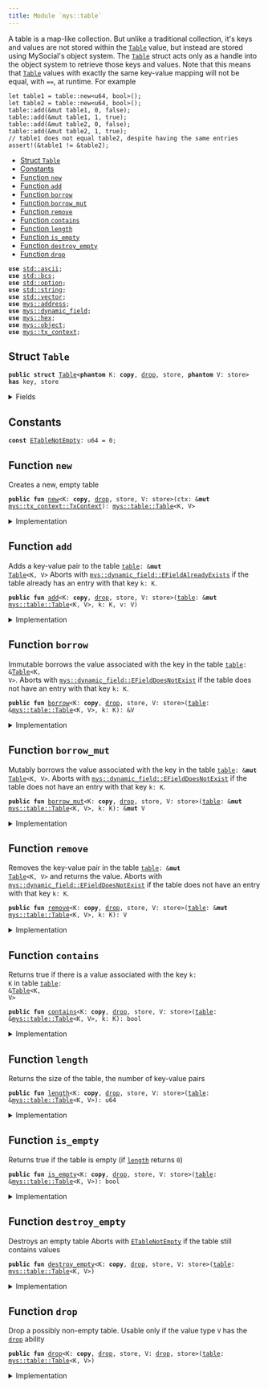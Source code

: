 ```yaml
---
title: Module `mys::table`
---
```


A table is a map-like collection. But unlike a traditional collection, it's keys and values are
not stored within the <code><a href="../mys/table.md#mys_table_Table">Table</a></code> value, but instead are stored using MySocial's object system. The
<code><a href="../mys/table.md#mys_table_Table">Table</a></code> struct acts only as a handle into the object system to retrieve those keys and values.
Note that this means that <code><a href="../mys/table.md#mys_table_Table">Table</a></code> values with exactly the same key-value mapping will not be
equal, with <code>==</code>, at runtime. For example
```
let table1 = table::new<u64, bool>();
let table2 = table::new<u64, bool>();
table::add(&mut table1, 0, false);
table::add(&mut table1, 1, true);
table::add(&mut table2, 0, false);
table::add(&mut table2, 1, true);
// table1 does not equal table2, despite having the same entries
assert!(&table1 != &table2);
```


-  [Struct `Table`](#mys_table_Table)
-  [Constants](#@Constants_0)
-  [Function `new`](#mys_table_new)
-  [Function `add`](#mys_table_add)
-  [Function `borrow`](#mys_table_borrow)
-  [Function `borrow_mut`](#mys_table_borrow_mut)
-  [Function `remove`](#mys_table_remove)
-  [Function `contains`](#mys_table_contains)
-  [Function `length`](#mys_table_length)
-  [Function `is_empty`](#mys_table_is_empty)
-  [Function `destroy_empty`](#mys_table_destroy_empty)
-  [Function `drop`](#mys_table_drop)


<pre><code><b>use</b> <a href="../std/ascii.md#std_ascii">std::ascii</a>;
<b>use</b> <a href="../std/bcs.md#std_bcs">std::bcs</a>;
<b>use</b> <a href="../std/option.md#std_option">std::option</a>;
<b>use</b> <a href="../std/string.md#std_string">std::string</a>;
<b>use</b> <a href="../std/vector.md#std_vector">std::vector</a>;
<b>use</b> <a href="../mys/address.md#mys_address">mys::address</a>;
<b>use</b> <a href="../mys/dynamic_field.md#mys_dynamic_field">mys::dynamic_field</a>;
<b>use</b> <a href="../mys/hex.md#mys_hex">mys::hex</a>;
<b>use</b> <a href="../mys/object.md#mys_object">mys::object</a>;
<b>use</b> <a href="../mys/tx_context.md#mys_tx_context">mys::tx_context</a>;
</code></pre>



<a name="mys_table_Table"></a>

## Struct `Table`



<pre><code><b>public</b> <b>struct</b> <a href="../mys/table.md#mys_table_Table">Table</a>&lt;<b>phantom</b> K: <b>copy</b>, <a href="../mys/table.md#mys_table_drop">drop</a>, store, <b>phantom</b> V: store&gt; <b>has</b> key, store
</code></pre>



<details>
<summary>Fields</summary>


<dl>
<dt>
<code>id: <a href="../mys/object.md#mys_object_UID">mys::object::UID</a></code>
</dt>
<dd>
 the ID of this table
</dd>
<dt>
<code>size: u64</code>
</dt>
<dd>
 the number of key-value pairs in the table
</dd>
</dl>


</details>

<a name="@Constants_0"></a>

## Constants


<a name="mys_table_ETableNotEmpty"></a>



<pre><code><b>const</b> <a href="../mys/table.md#mys_table_ETableNotEmpty">ETableNotEmpty</a>: u64 = 0;
</code></pre>



<a name="mys_table_new"></a>

## Function `new`

Creates a new, empty table


<pre><code><b>public</b> <b>fun</b> <a href="../mys/table.md#mys_table_new">new</a>&lt;K: <b>copy</b>, <a href="../mys/table.md#mys_table_drop">drop</a>, store, V: store&gt;(ctx: &<b>mut</b> <a href="../mys/tx_context.md#mys_tx_context_TxContext">mys::tx_context::TxContext</a>): <a href="../mys/table.md#mys_table_Table">mys::table::Table</a>&lt;K, V&gt;
</code></pre>



<details>
<summary>Implementation</summary>


<pre><code><b>public</b> <b>fun</b> <a href="../mys/table.md#mys_table_new">new</a>&lt;K: <b>copy</b> + <a href="../mys/table.md#mys_table_drop">drop</a> + store, V: store&gt;(ctx: &<b>mut</b> TxContext): <a href="../mys/table.md#mys_table_Table">Table</a>&lt;K, V&gt; {
    <a href="../mys/table.md#mys_table_Table">Table</a> {
        id: <a href="../mys/object.md#mys_object_new">object::new</a>(ctx),
        size: 0,
    }
}
</code></pre>



</details>

<a name="mys_table_add"></a>

## Function `add`

Adds a key-value pair to the table <code><a href="../mys/table.md#mys_table">table</a>: &<b>mut</b> <a href="../mys/table.md#mys_table_Table">Table</a>&lt;K, V&gt;</code>
Aborts with <code><a href="../mys/dynamic_field.md#mys_dynamic_field_EFieldAlreadyExists">mys::dynamic_field::EFieldAlreadyExists</a></code> if the table already has an entry with
that key <code>k: K</code>.


<pre><code><b>public</b> <b>fun</b> <a href="../mys/table.md#mys_table_add">add</a>&lt;K: <b>copy</b>, <a href="../mys/table.md#mys_table_drop">drop</a>, store, V: store&gt;(<a href="../mys/table.md#mys_table">table</a>: &<b>mut</b> <a href="../mys/table.md#mys_table_Table">mys::table::Table</a>&lt;K, V&gt;, k: K, v: V)
</code></pre>



<details>
<summary>Implementation</summary>


<pre><code><b>public</b> <b>fun</b> <a href="../mys/table.md#mys_table_add">add</a>&lt;K: <b>copy</b> + <a href="../mys/table.md#mys_table_drop">drop</a> + store, V: store&gt;(<a href="../mys/table.md#mys_table">table</a>: &<b>mut</b> <a href="../mys/table.md#mys_table_Table">Table</a>&lt;K, V&gt;, k: K, v: V) {
    field::add(&<b>mut</b> <a href="../mys/table.md#mys_table">table</a>.id, k, v);
    <a href="../mys/table.md#mys_table">table</a>.size = <a href="../mys/table.md#mys_table">table</a>.size + 1;
}
</code></pre>



</details>

<a name="mys_table_borrow"></a>

## Function `borrow`

Immutable borrows the value associated with the key in the table <code><a href="../mys/table.md#mys_table">table</a>: &<a href="../mys/table.md#mys_table_Table">Table</a>&lt;K, V&gt;</code>.
Aborts with <code><a href="../mys/dynamic_field.md#mys_dynamic_field_EFieldDoesNotExist">mys::dynamic_field::EFieldDoesNotExist</a></code> if the table does not have an entry with
that key <code>k: K</code>.


<pre><code><b>public</b> <b>fun</b> <a href="../mys/borrow.md#mys_borrow">borrow</a>&lt;K: <b>copy</b>, <a href="../mys/table.md#mys_table_drop">drop</a>, store, V: store&gt;(<a href="../mys/table.md#mys_table">table</a>: &<a href="../mys/table.md#mys_table_Table">mys::table::Table</a>&lt;K, V&gt;, k: K): &V
</code></pre>



<details>
<summary>Implementation</summary>


<pre><code><b>public</b> <b>fun</b> <a href="../mys/borrow.md#mys_borrow">borrow</a>&lt;K: <b>copy</b> + <a href="../mys/table.md#mys_table_drop">drop</a> + store, V: store&gt;(<a href="../mys/table.md#mys_table">table</a>: &<a href="../mys/table.md#mys_table_Table">Table</a>&lt;K, V&gt;, k: K): &V {
    field::borrow(&<a href="../mys/table.md#mys_table">table</a>.id, k)
}
</code></pre>



</details>

<a name="mys_table_borrow_mut"></a>

## Function `borrow_mut`

Mutably borrows the value associated with the key in the table <code><a href="../mys/table.md#mys_table">table</a>: &<b>mut</b> <a href="../mys/table.md#mys_table_Table">Table</a>&lt;K, V&gt;</code>.
Aborts with <code><a href="../mys/dynamic_field.md#mys_dynamic_field_EFieldDoesNotExist">mys::dynamic_field::EFieldDoesNotExist</a></code> if the table does not have an entry with
that key <code>k: K</code>.


<pre><code><b>public</b> <b>fun</b> <a href="../mys/table.md#mys_table_borrow_mut">borrow_mut</a>&lt;K: <b>copy</b>, <a href="../mys/table.md#mys_table_drop">drop</a>, store, V: store&gt;(<a href="../mys/table.md#mys_table">table</a>: &<b>mut</b> <a href="../mys/table.md#mys_table_Table">mys::table::Table</a>&lt;K, V&gt;, k: K): &<b>mut</b> V
</code></pre>



<details>
<summary>Implementation</summary>


<pre><code><b>public</b> <b>fun</b> <a href="../mys/table.md#mys_table_borrow_mut">borrow_mut</a>&lt;K: <b>copy</b> + <a href="../mys/table.md#mys_table_drop">drop</a> + store, V: store&gt;(<a href="../mys/table.md#mys_table">table</a>: &<b>mut</b> <a href="../mys/table.md#mys_table_Table">Table</a>&lt;K, V&gt;, k: K): &<b>mut</b> V {
    field::borrow_mut(&<b>mut</b> <a href="../mys/table.md#mys_table">table</a>.id, k)
}
</code></pre>



</details>

<a name="mys_table_remove"></a>

## Function `remove`

Removes the key-value pair in the table <code><a href="../mys/table.md#mys_table">table</a>: &<b>mut</b> <a href="../mys/table.md#mys_table_Table">Table</a>&lt;K, V&gt;</code> and returns the value.
Aborts with <code><a href="../mys/dynamic_field.md#mys_dynamic_field_EFieldDoesNotExist">mys::dynamic_field::EFieldDoesNotExist</a></code> if the table does not have an entry with
that key <code>k: K</code>.


<pre><code><b>public</b> <b>fun</b> <a href="../mys/table.md#mys_table_remove">remove</a>&lt;K: <b>copy</b>, <a href="../mys/table.md#mys_table_drop">drop</a>, store, V: store&gt;(<a href="../mys/table.md#mys_table">table</a>: &<b>mut</b> <a href="../mys/table.md#mys_table_Table">mys::table::Table</a>&lt;K, V&gt;, k: K): V
</code></pre>



<details>
<summary>Implementation</summary>


<pre><code><b>public</b> <b>fun</b> <a href="../mys/table.md#mys_table_remove">remove</a>&lt;K: <b>copy</b> + <a href="../mys/table.md#mys_table_drop">drop</a> + store, V: store&gt;(<a href="../mys/table.md#mys_table">table</a>: &<b>mut</b> <a href="../mys/table.md#mys_table_Table">Table</a>&lt;K, V&gt;, k: K): V {
    <b>let</b> v = field::remove(&<b>mut</b> <a href="../mys/table.md#mys_table">table</a>.id, k);
    <a href="../mys/table.md#mys_table">table</a>.size = <a href="../mys/table.md#mys_table">table</a>.size - 1;
    v
}
</code></pre>



</details>

<a name="mys_table_contains"></a>

## Function `contains`

Returns true if there is a value associated with the key <code>k: K</code> in table <code><a href="../mys/table.md#mys_table">table</a>: &<a href="../mys/table.md#mys_table_Table">Table</a>&lt;K, V&gt;</code>


<pre><code><b>public</b> <b>fun</b> <a href="../mys/table.md#mys_table_contains">contains</a>&lt;K: <b>copy</b>, <a href="../mys/table.md#mys_table_drop">drop</a>, store, V: store&gt;(<a href="../mys/table.md#mys_table">table</a>: &<a href="../mys/table.md#mys_table_Table">mys::table::Table</a>&lt;K, V&gt;, k: K): bool
</code></pre>



<details>
<summary>Implementation</summary>


<pre><code><b>public</b> <b>fun</b> <a href="../mys/table.md#mys_table_contains">contains</a>&lt;K: <b>copy</b> + <a href="../mys/table.md#mys_table_drop">drop</a> + store, V: store&gt;(<a href="../mys/table.md#mys_table">table</a>: &<a href="../mys/table.md#mys_table_Table">Table</a>&lt;K, V&gt;, k: K): bool {
    field::exists_with_type&lt;K, V&gt;(&<a href="../mys/table.md#mys_table">table</a>.id, k)
}
</code></pre>



</details>

<a name="mys_table_length"></a>

## Function `length`

Returns the size of the table, the number of key-value pairs


<pre><code><b>public</b> <b>fun</b> <a href="../mys/table.md#mys_table_length">length</a>&lt;K: <b>copy</b>, <a href="../mys/table.md#mys_table_drop">drop</a>, store, V: store&gt;(<a href="../mys/table.md#mys_table">table</a>: &<a href="../mys/table.md#mys_table_Table">mys::table::Table</a>&lt;K, V&gt;): u64
</code></pre>



<details>
<summary>Implementation</summary>


<pre><code><b>public</b> <b>fun</b> <a href="../mys/table.md#mys_table_length">length</a>&lt;K: <b>copy</b> + <a href="../mys/table.md#mys_table_drop">drop</a> + store, V: store&gt;(<a href="../mys/table.md#mys_table">table</a>: &<a href="../mys/table.md#mys_table_Table">Table</a>&lt;K, V&gt;): u64 {
    <a href="../mys/table.md#mys_table">table</a>.size
}
</code></pre>



</details>

<a name="mys_table_is_empty"></a>

## Function `is_empty`

Returns true if the table is empty (if <code><a href="../mys/table.md#mys_table_length">length</a></code> returns <code>0</code>)


<pre><code><b>public</b> <b>fun</b> <a href="../mys/table.md#mys_table_is_empty">is_empty</a>&lt;K: <b>copy</b>, <a href="../mys/table.md#mys_table_drop">drop</a>, store, V: store&gt;(<a href="../mys/table.md#mys_table">table</a>: &<a href="../mys/table.md#mys_table_Table">mys::table::Table</a>&lt;K, V&gt;): bool
</code></pre>



<details>
<summary>Implementation</summary>


<pre><code><b>public</b> <b>fun</b> <a href="../mys/table.md#mys_table_is_empty">is_empty</a>&lt;K: <b>copy</b> + <a href="../mys/table.md#mys_table_drop">drop</a> + store, V: store&gt;(<a href="../mys/table.md#mys_table">table</a>: &<a href="../mys/table.md#mys_table_Table">Table</a>&lt;K, V&gt;): bool {
    <a href="../mys/table.md#mys_table">table</a>.size == 0
}
</code></pre>



</details>

<a name="mys_table_destroy_empty"></a>

## Function `destroy_empty`

Destroys an empty table
Aborts with <code><a href="../mys/table.md#mys_table_ETableNotEmpty">ETableNotEmpty</a></code> if the table still contains values


<pre><code><b>public</b> <b>fun</b> <a href="../mys/table.md#mys_table_destroy_empty">destroy_empty</a>&lt;K: <b>copy</b>, <a href="../mys/table.md#mys_table_drop">drop</a>, store, V: store&gt;(<a href="../mys/table.md#mys_table">table</a>: <a href="../mys/table.md#mys_table_Table">mys::table::Table</a>&lt;K, V&gt;)
</code></pre>



<details>
<summary>Implementation</summary>


<pre><code><b>public</b> <b>fun</b> <a href="../mys/table.md#mys_table_destroy_empty">destroy_empty</a>&lt;K: <b>copy</b> + <a href="../mys/table.md#mys_table_drop">drop</a> + store, V: store&gt;(<a href="../mys/table.md#mys_table">table</a>: <a href="../mys/table.md#mys_table_Table">Table</a>&lt;K, V&gt;) {
    <b>let</b> <a href="../mys/table.md#mys_table_Table">Table</a> { id, size } = <a href="../mys/table.md#mys_table">table</a>;
    <b>assert</b>!(size == 0, <a href="../mys/table.md#mys_table_ETableNotEmpty">ETableNotEmpty</a>);
    id.delete()
}
</code></pre>



</details>

<a name="mys_table_drop"></a>

## Function `drop`

Drop a possibly non-empty table.
Usable only if the value type <code>V</code> has the <code><a href="../mys/table.md#mys_table_drop">drop</a></code> ability


<pre><code><b>public</b> <b>fun</b> <a href="../mys/table.md#mys_table_drop">drop</a>&lt;K: <b>copy</b>, <a href="../mys/table.md#mys_table_drop">drop</a>, store, V: <a href="../mys/table.md#mys_table_drop">drop</a>, store&gt;(<a href="../mys/table.md#mys_table">table</a>: <a href="../mys/table.md#mys_table_Table">mys::table::Table</a>&lt;K, V&gt;)
</code></pre>



<details>
<summary>Implementation</summary>


<pre><code><b>public</b> <b>fun</b> <a href="../mys/table.md#mys_table_drop">drop</a>&lt;K: <b>copy</b> + <a href="../mys/table.md#mys_table_drop">drop</a> + store, V: <a href="../mys/table.md#mys_table_drop">drop</a> + store&gt;(<a href="../mys/table.md#mys_table">table</a>: <a href="../mys/table.md#mys_table_Table">Table</a>&lt;K, V&gt;) {
    <b>let</b> <a href="../mys/table.md#mys_table_Table">Table</a> { id, size: _ } = <a href="../mys/table.md#mys_table">table</a>;
    id.delete()
}
</code></pre>



</details>
